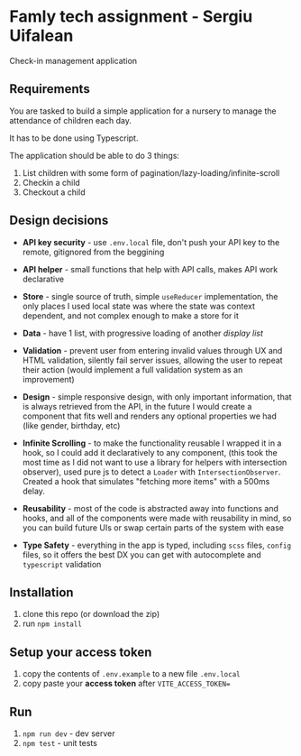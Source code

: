 # Famly tech assignment - Sergiu Uifalean
Check-in management application

## Requirements

You are tasked to build a simple application for a nursery to manage the attendance of children each day.

It has to be done using Typescript.

The application should be able to do 3 things:

1. List children with some form of pagination/lazy-loading/infinite-scroll
2. Checkin a child
3. Checkout a child

## Design decisions

-   **API key security** - use `.env.local` file, don't push your API key to the remote, gitignored from the beggining

-   **API helper** - small functions that help with API calls, makes API work declarative

-   **Store** - single source of truth, simple `useReducer` implementation, the only places I used local state was where the state was context dependent, and not complex enough to make a store for it

-   **Data** - have 1 list, with progressive loading of another _display list_

-   **Validation** - prevent user from entering invalid values through UX and HTML validation, silently fail server issues, allowing the user to repeat their action (would implement a full validation system as an improvement)

-   **Design** - simple responsive design, with only important information, that is always retrieved from the API, in the future I would create a component that fits well and renders any optional properties we had (like gender, birthday, etc)

-   **Infinite Scrolling** - to make the functionality reusable I wrapped it in a hook, so I could add it declaratively to any component, (this took the most time as I did not want to use a library for helpers with intersection observer), used pure js to detect a `Loader` with `IntersectionObserver`. Created a hook that simulates "fetching more items" with a 500ms delay.

-   **Reusability** - most of the code is abstracted away into functions and hooks, and all of the components were made with reusability in mind, so you can build future UIs or swap certain parts of the system with ease

-   **Type Safety** - everything in the app is typed, including `scss` files, `config` files, so it offers the best DX you can get with autocomplete and `typescript` validation

## Installation

1. clone this repo (or download the zip)
2. run `npm install`

## Setup your access token

1. copy the contents of `.env.example` to a new file `.env.local`
2. copy paste your **access token** after `VITE_ACCESS_TOKEN=`

## Run

1. `npm run dev` - dev server
2. `npm test` - unit tests
